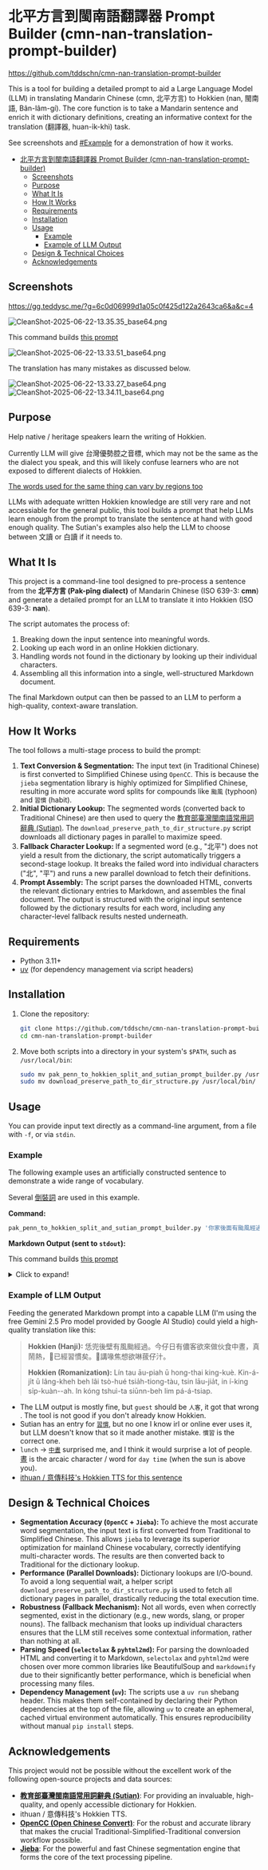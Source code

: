 # 北平方言到閩南語翻譯器 Prompt Builder (cmn-nan-translation-prompt-builder)

https://github.com/tddschn/cmn-nan-translation-prompt-builder

This is a tool for building a detailed prompt to aid a Large Language Model (LLM) in translating Mandarin Chinese (cmn, 北平方言) to Hokkien (nan, 閩南語, Bân-lâm-gí). The core function is to take a Mandarin sentence and enrich it with dictionary definitions, creating an informative context for the translation (翻譯器, huan-i̍k-khì) task.

See screenshots and [#Example](#example) for a demonstration of how it works.

- [北平方言到閩南語翻譯器 Prompt Builder (cmn-nan-translation-prompt-builder)](#北平方言到閩南語翻譯器-prompt-builder-cmn-nan-translation-prompt-builder)
  - [Screenshots](#screenshots)
  - [Purpose](#purpose)
  - [What It Is](#what-it-is)
  - [How It Works](#how-it-works)
  - [Requirements](#requirements)
  - [Installation](#installation)
  - [Usage](#usage)
    - [Example](#example)
    - [Example of LLM Output](#example-of-llm-output)
  - [Design \& Technical Choices](#design--technical-choices)
  - [Acknowledgements](#acknowledgements)


## Screenshots

https://gg.teddysc.me/?g=6c0d06999d1a05c0f425d122a2643ca6&a&c=4

![CleanShot-2025-06-22-13.35.35_base64.png](https://g.teddysc.me/tddschn/6c0d06999d1a05c0f425d122a2643ca6/CleanShot-2025-06-22-13.35.35_base64.png?b)

This command builds [this prompt](https://gist.github.com/tddschn/596c2b4f9243cd115578c2bfbd831524)

![CleanShot-2025-06-22-13.33.51_base64.png](https://g.teddysc.me/tddschn/6c0d06999d1a05c0f425d122a2643ca6/CleanShot-2025-06-22-13.33.51_base64.png?b)

The translation has many mistakes as discussed below.

![CleanShot-2025-06-22-13.33.27_base64.png](https://g.teddysc.me/tddschn/6c0d06999d1a05c0f425d122a2643ca6/CleanShot-2025-06-22-13.33.27_base64.png?b)
![CleanShot-2025-06-22-13.34.11_base64.png](https://g.teddysc.me/tddschn/6c0d06999d1a05c0f425d122a2643ca6/CleanShot-2025-06-22-13.34.11_base64.png?b)



## Purpose

Help native / heritage speakers learn the writing of Hokkien.

Currently LLM will give 台灣優勢腔之音標, which may not be the same as the the dialect you speak, and this will likely confuse learners who are not exposed to different dialects of Hokkien.

[The words used for the same thing can vary by regions too](https://everylittled.com/article/136815)

LLMs with adequate written Hokkien knowledge are still very rare and not accessiable for the general public, this tool builds a prompt that help LLMs learn enough from the prompt to translate the sentence at hand with good enough quality. The Sutian's examples also help the LLM to choose between 文讀 or 白讀 if it needs to.

## What It Is

This project is a command-line tool designed to pre-process a sentence from the **北平方言 (Pak-pîng dialect)** of Mandarin Chinese (ISO 639-3: **cmn**) and generate a detailed prompt for an LLM to translate it into Hokkien (ISO 639-3: **nan**).

The script automates the process of:
1.  Breaking down the input sentence into meaningful words.
2.  Looking up each word in an online Hokkien dictionary.
3.  Handling words not found in the dictionary by looking up their individual characters.
4.  Assembling all this information into a single, well-structured Markdown document.

The final Markdown output can then be passed to an LLM to perform a high-quality, context-aware translation.

## How It Works

The tool follows a multi-stage process to build the prompt:

1.  **Text Conversion & Segmentation:** The input text (in Traditional Chinese) is first converted to Simplified Chinese using `OpenCC`. This is because the `jieba` segmentation library is highly optimized for Simplified Chinese, resulting in more accurate word splits for compounds like `颱風` (typhoon) and `習慣` (habit).
2.  **Initial Dictionary Lookup:** The segmented words (converted back to Traditional Chinese) are then used to query the [教育部臺灣閩南語常用詞辭典 (Sutian)](https://sutian.moe.edu.tw/). The `download_preserve_path_to_dir_structure.py` script downloads all dictionary pages in parallel to maximize speed.
3.  **Fallback Character Lookup:** If a segmented word (e.g., "北平") does not yield a result from the dictionary, the script automatically triggers a second-stage lookup. It breaks the failed word into individual characters ("北", "平") and runs a new parallel download to fetch their definitions.
4.  **Prompt Assembly:** The script parses the downloaded HTML, converts the relevant dictionary entries to Markdown, and assembles the final document. The output is structured with the original input sentence followed by the dictionary results for each word, including any character-level fallback results nested underneath.

## Requirements

*   Python 3.11+
*   [uv](https://github.com/astral-sh/uv) (for dependency management via script headers)

## Installation

1. Clone the repository:
    ```bash
    git clone https://github.com/tddschn/cmn-nan-translation-prompt-builder
    cd cmn-nan-translation-prompt-builder
    ```

2. Move both scripts into a directory in your system's `$PATH`, such as `/usr/local/bin`:
    ```bash
    sudo mv pak_penn_to_hokkien_split_and_sutian_prompt_builder.py /usr/local/bin/
    sudo mv download_preserve_path_to_dir_structure.py /usr/local/bin/
    ```

## Usage

You can provide input text directly as a command-line argument, from a file with `-f`, or via `stdin`.

### Example

The following example uses an artificially constructed sentence to demonstrate a wide range of vocabulary.

Several [倒裝詞](http://www.shenpo.com.tw/reverse) are used in this example.

**Command:**
```bash
pak_penn_to_hokkien_split_and_sutian_prompt_builder.py '你家後面有颱風經過 今天有客人要來一起吃午飯 很熱鬧 他們已經習慣了 他們說口渴想喝芭樂汁'
```

**Markdown Output (sent to `stdout`):**

This command builds [this prompt](https://gist.github.com/tddschn/596c2b4f9243cd115578c2bfbd831524)

<details>
  <summary>Click to expand!</summary>
  

```markdown
# Translation Pre-processing Document

## Original Input

> 你家後面有颱風經過 今天有客人要來一起吃午飯 很熱鬧 他們已經習慣了 他們說口渴想喝芭樂汁

---

## Dictionary Lookup Results

### 詞語查詢：「你家」

*(...Dictionary results for 你家...)*

---

### 詞語查詢：「後面」

*(...Dictionary results for 後面...)*

---

### 詞語查詢：「颱風」

*(...Dictionary results for 颱風...)*

---

### 詞語查詢：「習慣」

*(...Dictionary results for 習慣...)*

---

### 詞語查詢：「芭樂汁」

#### └─ 字元查詢：「芭」

*(...Dictionary results for the character 芭...)*

#### └─ 字元查詢：「樂」

*(...Dictionary results for the character 樂...)*

#### └─ 字元查詢：「汁」

*(...Dictionary results for the character 汁...)*

---
### LLM INSTRUCTION

Based on the original text and the provided dictionary lookups for each word, please translate the "Original Input" from Beijing Dialect (Mandarin) into Hokkien. Use the dictionary examples to ensure the translation is natural and accurate.
```
</details>

### Example of LLM Output

Feeding the generated Markdown prompt into a capable LLM (I'm using the free Gemini 2.5 Pro model provided by Google AI Studio) could yield a high-quality translation like this:

> **Hokkien (Hanji):** 恁兜後壁有風颱經過。今仔日有儂客欲來做伙食中晝，真鬧熱，𪜶已經習慣矣。𪜶講喙焦想欲啉菝仔汁。
>
> **Hokkien (Romanization):** Lín tau āu-piah ū hong-thai king-kuè. Kin-á-ji̍t ū lâng-kheh beh lâi tsò-hué tsia̍h-tiong-tàu, tsin lāu-jia̍t, in í-king si̍p-kuàn--ah. In kóng tshuì-ta siūnn-beh lim pá-á-tsiap.

- The LLM output is mostly fine, but `guest` should be `人客`, it got that wrong . The tool is not good if you don't already know Hokkien.
- Sutian has an entry for [`習慣`](https://sutian.moe.edu.tw/zh-hant/tshiau/?lui=tai_su&tsha=%E7%BF%92%E6%85%A3), but no one I know irl or online ever uses it, but LLM doesn't know that so it made another mistake. `慣習` is the correct one.
- `lunch` -> [`中晝`](https://sutian.moe.edu.tw/zh-hant/su/713/#) surprised me, and I think it would surprise a lot of people. [晝](https://sutian.moe.edu.tw/zh-hant/tshiau/?lui=tai_su&tsha=%E6%99%9D) is the arcaic character / word for `day time` (when the sun is above you).
- [ithuan / 意傳科技's Hokkien TTS for this sentence](https://suisiann.ithuan.tw/%E8%AC%9B/%E6%81%81%E5%85%9C%E5%BE%8C%E5%A3%81%E6%9C%89%E9%A2%A8%E9%A2%B1%E7%B6%93%E9%81%8E%E3%80%82%E4%BB%8A%E4%BB%94%E6%97%A5%E6%9C%89%E4%BA%BA%E5%AE%A2%E6%AC%B2%E4%BE%86%E5%81%9A%E4%BC%99%E9%A3%9F%E4%B8%AD%E6%99%9D%EF%BC%8C%E7%9C%9F%E9%AC%A7%E7%86%B1%EF%BC%8C%F0%AA%9C%B6%E5%B7%B2%E7%B6%93%E7%BF%92%E6%85%A3%E7%9F%A3%E3%80%82%F0%AA%9C%B6%E8%AC%9B%E5%96%99%E7%84%A6%E6%83%B3%E6%AC%B2%E5%95%89%E8%8F%9D%E4%BB%94%E6%B1%81%E3%80%82)


## Design & Technical Choices

*   **Segmentation Accuracy (`OpenCC` + `Jieba`):** To achieve the most accurate word segmentation, the input text is first converted from Traditional to Simplified Chinese. This allows `jieba` to leverage its superior optimization for mainland Chinese vocabulary, correctly identifying multi-character words. The results are then converted back to Traditional for the dictionary lookup.
*   **Performance (Parallel Downloads):** Dictionary lookups are I/O-bound. To avoid a long sequential wait, a helper script `download_preserve_path_to_dir_structure.py` is used to fetch all dictionary pages in parallel, drastically reducing the total execution time.
*   **Robustness (Fallback Mechanism):** Not all words, even when correctly segmented, exist in the dictionary (e.g., new words, slang, or proper nouns). The fallback mechanism that looks up individual characters ensures that the LLM still receives some contextual information, rather than nothing at all.
*   **Parsing Speed (`selectolax` & `pyhtml2md`):** For parsing the downloaded HTML and converting it to Markdown, `selectolax` and `pyhtml2md` were chosen over more common libraries like BeautifulSoup and `markdownify` due to their significantly better performance, which is beneficial when processing many files.
*   **Dependency Management (`uv`):** The scripts use a `uv run` shebang header. This makes them self-contained by declaring their Python dependencies at the top of the file, allowing `uv` to create an ephemeral, cached virtual environment automatically. This ensures reproducibility without manual `pip install` steps.

## Acknowledgements

This project would not be possible without the excellent work of the following open-source projects and data sources:

*   **[教育部臺灣閩南語常用詞辭典 (Sutian)](https://sutian.moe.edu.tw/)**: For providing an invaluable, high-quality, and openly accessible dictionary for Hokkien.
*   ithuan / 意傳科技's Hokkien TTS.
*   **[OpenCC (Open Chinese Convert)](https://github.com/BYVoid/OpenCC)**: For the robust and accurate library that makes the crucial Traditional-Simplified-Traditional conversion workflow possible.
*   **[Jieba](https://github.com/fxsjy/jieba)**: For the powerful and fast Chinese segmentation engine that forms the core of the text processing pipeline.

<!-- ## License

This project is licensed under the MIT License. -->